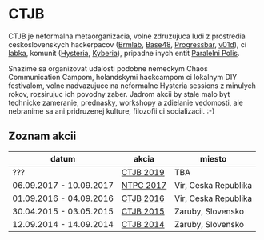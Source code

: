 # CTJB

CTJB je neformalna metaorganizacia, volne zdruzujuca ludi z prostredia ceskoslovenskych hackerpacov
([Brmlab](https://brmlab.cz/), [Base48](http://base48.cz/), [Progressbar](https://progressbar.sk/), [v01d](http://v01d.sk/)), ci [labka](https://labka.cz/), komunit ([Hysteria](http://hysteria.sk/), [Kyberia](https://kyberia.sk/)), pripadne inych entit [Paralelni Polis](http://paralelnipolis.cz/).

Snazime sa organizovat udalosti podobne nemeckym Chaos Communication Campom, holandskymi hackcampom ci lokalnym DIY festivalom, volne nadvazujuce na neformalne Hysteria sessions z minulych rokov, rozsirujuc ich povodny zaber. Jadrom akcii by stale malo byt technicke zameranie, prednasky, workshopy a zdielanie vedomosti, ale nebranime sa ani pridruzenej kulture, filozofii ci socializacii. :-)

## Zoznam akcii

| datum                   | akcia                          | miesto               |
|-------------------------|--------------------------------|----------------------|
| ???                     | [CTJB 2019](2019.md)           | TBA                  |
| 06.09.2017 - 10.09.2017 | [NTPC 2017](https://ntpc.wtf/) | Vir, Ceska Republika |
| 01.09.2016 - 04.09.2016 | [CTJB 2016](2016.md)           | Vir, Ceska Republika |
| 30.04.2015 - 03.05.2015 | [CTJB 2015](2015.md)           | Zaruby, Slovensko    |
| 12.09.2014 - 14.09.2014 | [CTJB 2014](2014.md)           | Zaruby, Slovensko    |
